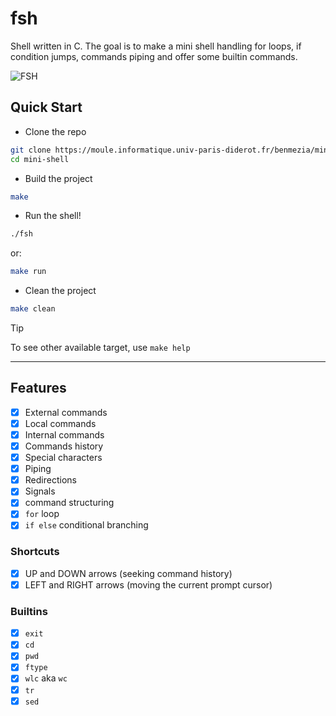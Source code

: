 # fsh
Shell written in C. The goal is to make a mini shell handling for loops, if condition jumps, commands piping and offer some builtin commands.

![FSH](https://github.com/user-attachments/assets/88a709ef-8835-4fc4-95c3-079580325eb9)

## Quick Start

* Clone the repo
```sh
git clone https://moule.informatique.univ-paris-diderot.fr/benmezia/mini-shell
cd mini-shell
```

* Build the project
```sh
make
```
* Run the shell!
```sh
./fsh
```
or:
```sh
make run
```

* Clean the project 
```sh
make clean
```

> [!TIP]
> To see other available target, use `make help`

---

## Features

- [x] External commands
- [x] Local commands
- [x] Internal commands 
- [x] Commands history
- [x] Special characters
- [x] Piping
- [x] Redirections
- [x] Signals
- [x] command structuring
- [x] `for` loop
- [x] `if else` conditional branching
### Shortcuts
- [x] UP and DOWN arrows (seeking command history)
- [x] LEFT and RIGHT arrows (moving the current prompt cursor)

### Builtins
- [x] `exit`
- [x] `cd`
- [x] `pwd`
- [x] `ftype`
- [x] `wlc` aka `wc`
- [x] `tr`
- [x] `sed` 
